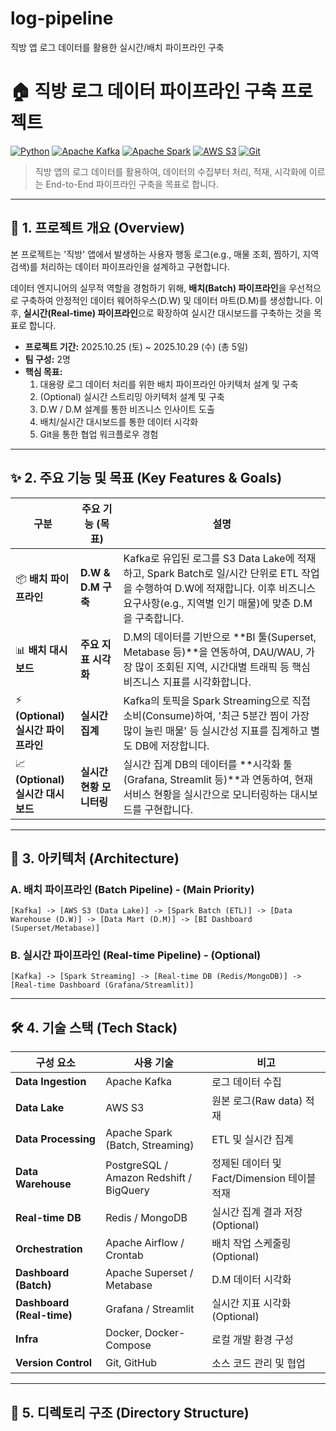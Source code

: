 # log-pipeline
직방 앱 로그 데이터를 활용한 실시간/배치 파이프라인 구축 

# 🏠 직방 로그 데이터 파이프라인 구축 프로젝트

[![Python](https://img.shields.io/badge/python-3.10+-blue.svg)](https://www.python.org/)
[![Apache Kafka](https://img.shields.io/badge/Apache-Kafka-231F20.svg?logo=apachekafka)](https://kafka.apache.org/)
[![Apache Spark](https://img.shields.io/badge/Apache-Spark-E25A1C.svg?logo=apachespark)](https://spark.apache.org/)
[![AWS S3](https://img.shields.io/badge/AWS-S3-569A31.svg?logo=amazons3)](https://aws.amazon.com/s3/)
[![Git](https://img.shields.io/badge/Git-Collaboration-F05032.svg?logo=git)](https://git-scm.com/)

> 직방 앱의 로그 데이터를 활용하여, 데이터의 수집부터 처리, 적재, 시각화에 이르는 End-to-End 파이프라인 구축을 목표로 합니다.

---

## 📌 1. 프로젝트 개요 (Overview)

본 프로젝트는 '직방' 앱에서 발생하는 사용자 행동 로그(e.g., 매물 조회, 찜하기, 지역 검색)를 처리하는 데이터 파이프라인을 설계하고 구현합니다.

데이터 엔지니어의 실무적 역할을 경험하기 위해, **배치(Batch) 파이프라인**을 우선적으로 구축하여 안정적인 데이터 웨어하우스(D.W) 및 데이터 마트(D.M)를 생성합니다. 이후, **실시간(Real-time) 파이프라인**으로 확장하여 실시간 대시보드를 구축하는 것을 목표로 합니다.

* **프로젝트 기간:** 2025.10.25 (토) ~ 2025.10.29 (수) (총 5일)
* **팀 구성:** 2명
* **핵심 목표:**
    1.  대용량 로그 데이터 처리를 위한 배치 파이프라인 아키텍처 설계 및 구축
    2.  (Optional) 실시간 스트리밍 아키텍처 설계 및 구축
    3.  D.W / D.M 설계를 통한 비즈니스 인사이트 도출
    4.  배치/실시간 대시보드를 통한 데이터 시각화
    5.  Git을 통한 협업 워크플로우 경험

---

## ✨ 2. 주요 기능 및 목표 (Key Features & Goals)

| 구분 | 주요 기능 (목표) | 설명 |
|---|---|---|
| 📦 **배치 파이프라인** | **D.W & D.M 구축** | Kafka로 유입된 로그를 S3 Data Lake에 적재하고, Spark Batch로 일/시간 단위로 ETL 작업을 수행하여 D.W에 적재합니다. 이후 비즈니스 요구사항(e.g., 지역별 인기 매물)에 맞춘 D.M을 구축합니다. |
| 📊 **배치 대시보드** | **주요 지표 시각화** | D.M의 데이터를 기반으로 **BI 툴(Superset, Metabase 등)**을 연동하여, DAU/WAU, 가장 많이 조회된 지역, 시간대별 트래픽 등 핵심 비즈니스 지표를 시각화합니다. |
| ⚡ **(Optional)<br>실시간 파이프라인** | **실시간 집계** | Kafka의 토픽을 Spark Streaming으로 직접 소비(Consume)하여, '최근 5분간 찜이 가장 많이 눌린 매물' 등 실시간성 지표를 집계하고 별도 DB에 저장합니다. |
| 📈 **(Optional)<br>실시간 대시보드** | **실시간 현황 모니터링** | 실시간 집계 DB의 데이터를 **시각화 툴(Grafana, Streamlit 등)**과 연동하여, 현재 서비스 현황을 실시간으로 모니터링하는 대시보드를 구현합니다. |

---

## 🧱 3. 아키텍처 (Architecture)

### A. 배치 파이프라인 (Batch Pipeline) - (Main Priority)

`[Kafka] -> [AWS S3 (Data Lake)] -> [Spark Batch (ETL)] -> [Data Warehouse (D.W)] -> [Data Mart (D.M)] -> [BI Dashboard (Superset/Metabase)]`

### B. 실시간 파이프라인 (Real-time Pipeline) - (Optional)

`[Kafka] -> [Spark Streaming] -> [Real-time DB (Redis/MongoDB)] -> [Real-time Dashboard (Grafana/Streamlit)]`

---

## 🛠️ 4. 기술 스택 (Tech Stack)

| 구성 요소 | 사용 기술 | 비고 |
|---|---|---|
| **Data Ingestion** | Apache Kafka | 로그 데이터 수집 |
| **Data Lake** | AWS S3 | 원본 로그(Raw data) 적재 |
| **Data Processing** | Apache Spark (Batch, Streaming) | ETL 및 실시간 집계 |
| **Data Warehouse** | PostgreSQL / Amazon Redshift / BigQuery | 정제된 데이터 및 Fact/Dimension 테이블 적재 |
| **Real-time DB** | Redis / MongoDB | 실시간 집계 결과 저장 (Optional) |
| **Orchestration** | Apache Airflow / Crontab | 배치 작업 스케줄링 (Optional) |
| **Dashboard (Batch)** | Apache Superset / Metabase | D.M 데이터 시각화 |
| **Dashboard (Real-time)** | Grafana / Streamlit | 실시간 지표 시각화 (Optional) |
| **Infra** | Docker, Docker-Compose | 로컬 개발 환경 구성 |
| **Version Control** | Git, GitHub | 소스 코드 관리 및 협업 |

---

## 📁 5. 디렉토리 구조 (Directory Structure)
